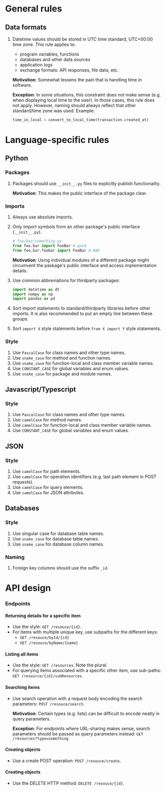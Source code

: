 # General rules

## Data formats

1. Datetime values should be stored in UTC time standard, UTC+00:00 time zone. This rule applies to:
    - program variables, functions
    - databases and other data sources
    - application logs
    - exchange formats: API responses, file data, etc.

    **Motivation**: Somewhat lessens the pain that is handling time in software.

    **Exception**: In some situations, this constraint does not make sense (e.g. when displaying local time to the user). In those cases, this rule does not apply. However, naming should always reflect that other standard/time zone was used. Example:
    ```Python
    time_in_local = convert_to_local_time(transaction.created_at)
    ```

# Language-specific rules

## Python

### Packages

1. Packages should use `__init__.py` files to explicitly publish functionality.
    
    **Motivation**: This makes the public interface of the package clear.

### Imports

1. Always use absolute imports.
1. Only import symbols from an other package's public interface (`__init__.py`).
    ```Python
    # foo/baz/something.py
    from foo.bar import FooBar # good
    from foo.bar.foobar import FooBar # BAD
    ```

    **Motivation**: Using individual modules of a different package might circumvent the paskage's public interface and access implementation details.

1. Use common abbreviations for thirdparty packages:
    ``` Python
    import datetime as dt
    import numpy as np
    import pandas as pd
    ```

1. Sort import statements to standard/thirdparty libraries before other imports. It is also recommended to put an empty line between these groups.
1. Sort `import X` style statements before `from X import Y` style statements.

### Style

1. Use `PascalCase` for class names and other type names.
1. Use `snake_case` for method and function names.
1. Use `snake_case` for function-local and class member variable names.
1. Use `CONSTANT_CASE` for global variables and enum values.
1. Use `snake_case` for package and module names.


## Javascript/Typescript

### Style

1. Use `PascalCase` for class names and other type names. 
1. Use `camelCase` for method names.
1. Use `camelCase` for function-local and class member variable names.
1. Use `CONSTANT_CASE` for global variables and enum values.

## JSON

### Style

1. Use `camelCase` for path elements.
1. Use `camelCase` for operation identifiers (e.g. last path element in POST requests).
1. Use `camelCase` for query elements.
1. Use `camelCase` for JSON attributes.

## Databases

### Style

1. Use singular case for database table names.
1. Use `snake_case` for database table names.
1. Use `snake_case` for database column names.

### Naming

1. Foreign key columns should use the suffix `_id`.

# API design

### Endpoints

#### Returning details for a specific item

* Use the style: `GET /resouce/{id}`.
* For items with multiple unique key, use subpaths for the different keys:
    - `GET /resouce/byId/{id}`
    - `GET /resouce/byName/{name}`

#### Listing all items

* Use the style: `GET /resources`. Note the plural.
* For querying items associated with a specific other item, use sub-paths: `GET /resource/{id}/subResources`.

#### Searching items

* Use search operation with a request body encoding the search parameters: `POST /resouce/search`.

    **Motivation**: Certain types (e.g. lists) can be difficult to encode neatly in query parameters.
    
    **Exception**: For endpoints where URL-sharing makes sense, search parameters should be passed as query parameters instead: `GET /resources?type=something`
    
#### Creating objects

* Use a create POST operation: `POST /resouce/create`.
    
#### Creating objects

* Use the DELETE HTTP method: `DELETE /resouce/{id}`.
